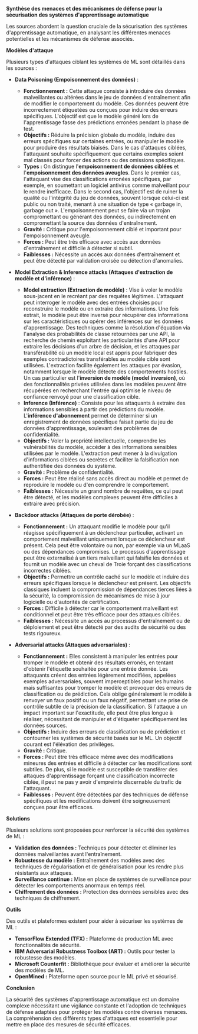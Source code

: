**Synthèse des menaces et des mécanismes de défense pour la sécurisation des systèmes d'apprentissage automatique**

Les sources abordent la question cruciale de la sécurisation des systèmes d'apprentissage automatique, en analysant les différentes menaces potentielles et les mécanismes de défense associés.

**Modèles d'attaque**

Plusieurs types d'attaques ciblant les systèmes de ML sont détaillés dans les sources :

*   **Data Poisoning (Empoisonnement des données)** :
    *   **Fonctionnement :** Cette attaque consiste à introduire des données malveillantes ou altérées dans le jeu de données d'entraînement afin de modifier le comportement du modèle. Ces données peuvent être incorrectement étiquetées ou conçues pour induire des erreurs spécifiques. L'objectif est que le modèle généré lors de l'apprentissage fasse des prédictions erronées pendant la phase de test.
    *   **Objectifs :** Réduire la précision globale du modèle, induire des erreurs spécifiques sur certaines entrées, ou manipuler le modèle pour produire des résultats biaisés. Dans le cas d'attaques ciblées, l'attaquant souhaite spécifiquement que certains exemples soient mal classés pour forcer des actions ou des omissions spécifiques.
    *   **Types :** On distingue l'**empoisonnement de données ciblées** et l'**empoisonnement des données aveugles**. Dans le premier cas, l'attaquant vise des classifications erronées spécifiques, par exemple, en soumettant un logiciel antivirus comme malveillant pour le rendre inefficace. Dans le second cas, l'objectif est de ruiner la qualité ou l'intégrité du jeu de données, souvent lorsque celui-ci est public ou non traité, menant à une situation de type « garbage in, garbage out ». L'empoisonnement peut se faire via un trojan compromettant ou générant des données, ou indirectement en compromettant la source des données d'entraînement.
    *   **Gravité :** Critique pour l'empoisonnement ciblé et important pour l'empoisonnement aveugle.
    *   **Forces :** Peut être très efficace avec accès aux données d'entraînement et difficile à détecter si subtil.
    *   **Faiblesses :** Nécessite un accès aux données d'entraînement et peut être détecté par validation croisée ou détection d'anomalies.

*   **Model Extraction & Inference attacks (Attaques d'extraction de modèle et d'inférence)** :
    *   **Model extraction (Extraction de modèle)** : Vise à voler le modèle sous-jacent en le recréant par des requêtes légitimes. L'attaquant peut interroger le modèle avec des entrées choisies pour reconstruire le modèle ou en extraire des informations. Une fois extrait, le modèle peut être inversé pour récupérer des informations sur les caractéristiques ou opérer des inférences sur les données d'apprentissage. Des techniques comme la résolution d'équation via l'analyse des probabilités de classe retournées par une API, la recherche de chemin exploitant les particularités d'une API pour extraire les décisions d'un arbre de décision, et les attaques par transférabilité où un modèle local est appris pour fabriquer des exemples contradictoires transférables au modèle cible sont utilisées. L'extraction facilite également les attaques par évasion, notamment lorsque le modèle détecte des comportements hostiles. Un cas particulier est l'**inversion de modèle (model inversion)**, où des fonctionnalités privées utilisées dans les modèles peuvent être récupérées en recherchant l'entrée qui optimise le niveau de confiance renvoyé pour une classification cible.
    *   **Inference (Inférence)** : Consiste pour les attaquants à extraire des informations sensibles à partir des prédictions du modèle. L'**inférence d'abonnement** permet de déterminer si un enregistrement de données spécifique faisait partie du jeu de données d'apprentissage, soulevant des problèmes de confidentialité.
    *   **Objectifs :** Voler la propriété intellectuelle, comprendre les vulnérabilités du modèle, accéder à des informations sensibles utilisées par le modèle. L'extraction peut mener à la divulgation d'informations ciblées ou secrètes et faciliter la falsification non authentifiée des données du système.
    *   **Gravité :** Problème de confidentialité.
    *   **Forces :** Peut être réalisé sans accès direct au modèle et permet de reproduire le modèle ou d'en comprendre le comportement.
    *   **Faiblesses :** Nécessite un grand nombre de requêtes, ce qui peut être détecté, et les modèles complexes peuvent être difficiles à extraire avec précision.

*   **Backdoor attacks (Attaques de porte dérobée)** :
    *   **Fonctionnement :** Un attaquant modifie le modèle pour qu'il réagisse spécifiquement à un déclencheur particulier, activant un comportement malveillant uniquement lorsque ce déclencheur est présent. Cela peut être volontaire ou non, par exemple via un MLaaS ou des dépendances compromises. Le processus d'apprentissage peut être externalisé à un tiers malveillant qui falsifie les données et fournit un modèle avec un cheval de Troie forçant des classifications incorrectes ciblées.
    *   **Objectifs :** Permettre un contrôle caché sur le modèle et induire des erreurs spécifiques lorsque le déclencheur est présent. Les objectifs classiques incluent la compromission de dépendances tierces liées à la sécurité, la compromission de mécanismes de mise à jour logicielle ou d'autorités de certification.
    *   **Forces :** Difficile à détecter car le comportement malveillant est conditionnel et peut être très efficace pour des attaques ciblées.
    *   **Faiblesses :** Nécessite un accès au processus d'entraînement ou de déploiement et peut être détecté par des audits de sécurité ou des tests rigoureux.

*   **Adversarial attacks (Attaques adversariales)** :
    *   **Fonctionnement :** Elles consistent à manipuler les entrées pour tromper le modèle et obtenir des résultats erronés, en tentant d'obtenir l'étiquette souhaitée pour une entrée donnée. Les attaquants créent des entrées légèrement modifiées, appelées exemples adversariales, souvent imperceptibles pour les humains mais suffisantes pour tromper le modèle et provoquer des erreurs de classification ou de prédiction. Cela oblige généralement le modèle à renvoyer un faux positif ou un faux négatif, permettant une prise de contrôle subtile de la précision de la classification. Si l'attaque a un impact important sur l'exactitude, elle peut être plus longue à réaliser, nécessitant de manipuler et d'étiqueter spécifiquement les données sources.
    *   **Objectifs :** Induire des erreurs de classification ou de prédiction et contourner les systèmes de sécurité basés sur le ML. Un objectif courant est l'élévation des privilèges.
    *   **Gravité :** Critique.
    *   **Forces :** Peut être très efficace même avec des modifications mineures des entrées et difficile à détecter car les modifications sont subtiles. De plus, si le modèle est susceptible de transférer des attaques d'apprentissage forçant une classification incorrecte ciblée, il peut ne pas y avoir d'empreinte discernable du trafic de l'attaquant.
    *   **Faiblesses :** Peuvent être détectées par des techniques de défense spécifiques et les modifications doivent être soigneusement conçues pour être efficaces.

**Solutions**

Plusieurs solutions sont proposées pour renforcer la sécurité des systèmes de ML :

*   **Validation des données :** Techniques pour détecter et éliminer les données malveillantes avant l'entraînement.
*   **Robustesse du modèle :** Entraînement des modèles avec des techniques de régularisation et de généralisation pour les rendre plus résistants aux attaques.
*   **Surveillance continue :** Mise en place de systèmes de surveillance pour détecter les comportements anormaux en temps réel.
*   **Chiffrement des données :** Protection des données sensibles avec des techniques de chiffrement.

**Outils**

Des outils et plateformes existent pour aider à sécuriser les systèmes de ML :

*   **TensorFlow Extended (TFX) :** Plateforme de production ML avec fonctionnalités de sécurité.
*   **IBM Adversarial Robustness Toolbox (ART) :** Outils pour tester la robustesse des modèles.
*   **Microsoft Counterfit :** Bibliothèque pour évaluer et améliorer la sécurité des modèles de ML.
*   **OpenMined :** Plateforme open source pour le ML privé et sécurisé.

**Conclusion**

La sécurité des systèmes d'apprentissage automatique est un domaine complexe nécessitant une vigilance constante et l'adoption de techniques de défense adaptées pour protéger les modèles contre diverses menaces. La compréhension des différents types d'attaques est essentielle pour mettre en place des mesures de sécurité efficaces.